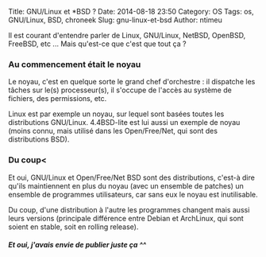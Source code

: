 Title: GNU/Linux et *BSD ?
Date: 2014-08-18 23:50
Category: OS
Tags: os, GNU/Linux, BSD, chroneek
Slug: gnu-linux-et-bsd
Author: ntimeu

Il est courant d'entendre parler de Linux, GNU/Linux, NetBSD, OpenBSD, FreeBSD,
etc ... Mais qu'est-ce que c'est que tout ça ?


### Au commencement était le noyau
Le noyau, c'est en quelque sorte le grand chef d'orchestre : il dispatche les
tâches sur le(s) processeur(s), il s'occupe de l'accès au système de fichiers,
des permissions, etc.

Linux est par exemple un noyau, sur lequel sont basées toutes les distributions
GNU/Linux. 4.4BSD-lite est lui aussi un exemple de noyau (moins connu, mais
utilisé dans les Open/Free/Net, qui sont des distributions BSD).


### Du coup<
Et oui, GNU/Linux et Open/Free/Net BSD sont des distributions, c'est-à dire
qu'ils maintiennent en plus du noyau (avec un ensemble de patches) un ensemble
de programmes utilisateurs, car sans eux le noyau est inutilisable.

Du coup, d'une distribution à l'autre les programmes changent mais aussi leurs
versions (principale différence entre Debian et ArchLinux, qui sont soient en
stable, soit en rolling release).

##### Et oui, j'avais envie de publier juste ça ^^
